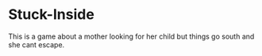 # Stuck-Inside
This is a game about a mother looking for her child but things go south and she cant escape.
